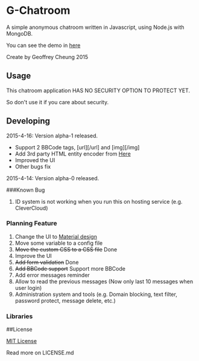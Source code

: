

# G-Chatroom

A simple anonymous chatroom written in Javascript, using Node.js with MongoDB.

You can see the demo in [here](http://gchatroom.cleverapps.io/)

Create by Geoffrey Cheung 2015

## Usage

This chatroom application HAS NO SECURITY OPTION TO PROTECT YET.

So don't use it if you care about security.

## Developing

2015-4-16: Version alpha-1 released.
* Support 2 BBCode tags, [url][/url] and [img][/img]
* Add 3rd party HTML entity encoder from [Here](http://www.strictly-software.com/htmlencode)
* Improved the UI
* Other bugs fix

2015-4-14: Version alpha-0 released.

###Known Bug
1. ID system is not working when you run this on hosting service (e.g. CleverCloud)

### Planning Feature
1. Change the UI to [Material design](http://www.google.com/design/spec/material-design/introduction.html)
2. Move some variable to a config file
3. <del>Move the custom CSS to a CSS file</del> Done
4. Improve the UI
5. <del>Add form validation</del> Done
6. <del>Add BBCode support</del> Support more BBCode
7. Add error messages reminder
8. Allow to read the previous messages (Now only last 10 messages when user login)
9. Administration system and tools (e.g. Domain blocking, text filter, password protect, message delete, etc.)

### Libraries

##License

[MIT License](http://en.wikipedia.org/wiki/MIT_License)

Read more on LICENSE.md
